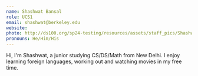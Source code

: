 ```yaml
---
name: Shashwat Bansal
role: UCS1
email: shashwat@berkeley.edu
website: 
photo: http://ds100.org/sp24-testing/resources/assets/staff_pics/Shashwat_Bansal.png
pronouns: He/Him/His
---
```

Hi, I'm Shashwat, a junior studying CS/DS/Math from New Delhi. I enjoy learning foreign languages, working out and watching movies in my free time.

